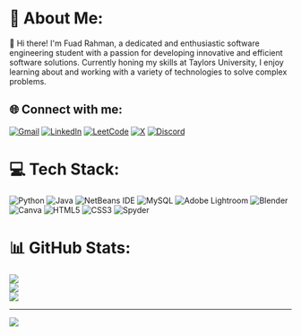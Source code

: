 # 💫 About Me:
👋 Hi there! I'm Fuad Rahman, a dedicated and enthusiastic software engineering student with a passion for developing innovative and efficient software solutions. Currently honing my skills at Taylors University, I enjoy learning about and working with a variety of technologies to solve complex problems.<br>


## 🌐 Connect with me:
[![Gmail](https://img.shields.io/badge/Gmail-D14836?style=for-the-badge&logo=gmail&logoColor=white)](fuadrahman185@gmail.com)
[![LinkedIn](https://img.shields.io/badge/LinkedIn-%230077B5.svg?logo=linkedin&logoColor=white)](https://linkedin.com/in/fuad185/) 
[![LeetCode](https://img.shields.io/badge/LeetCode-000000?style=for-the-badge&logo=LeetCode&logoColor=#d16c06)](https://leetcode.com/u/Fuad_1805/) 
[![X](https://img.shields.io/badge/X-%23000000.svg?style=for-the-badge&logo=X&logoColor=white)](https://x.com/fuadrahman185)
[![Discord](https://img.shields.io/badge/Discord-%235865F2.svg?style=for-the-badge&logo=discord&logoColor=white)](https://discord.com/channels/@_fuaaad)


# 💻 Tech Stack:
![Python](https://img.shields.io/badge/python-3670A0?style=for-the-badge&logo=python&logoColor=ffdd54) 
![Java](https://img.shields.io/badge/java-%23ED8B00.svg?style=for-the-badge&logo=openjdk&logoColor=white)
![NetBeans IDE](https://img.shields.io/badge/NetBeansIDE-1B6AC6.svg?style=for-the-badge&logo=apache-netbeans-ide&logoColor=white)
![MySQL](https://img.shields.io/badge/mysql-%2300000f.svg?style=for-the-badge&logo=mysql&logoColor=white) 
![Adobe Lightroom](https://img.shields.io/badge/Adobe%20Lightroom-31A8FF.svg?style=for-the-badge&logo=Adobe%20Lightroom&logoColor=white) 
![Blender](https://img.shields.io/badge/blender-%23F5792A.svg?style=for-the-badge&logo=blender&logoColor=white) 
![Canva](https://img.shields.io/badge/Canva-%2300C4CC.svg?style=for-the-badge&logo=Canva&logoColor=white)
![HTML5](https://img.shields.io/badge/html5-%23E34F26.svg?style=for-the-badge&logo=html5&logoColor=white) 
![CSS3](https://img.shields.io/badge/css3-%231572B6.svg?style=for-the-badge&logo=css3&logoColor=white)
![Spyder](https://img.shields.io/badge/Spyder-838485?style=for-the-badge&logo=spyder%20ide&logoColor=maroon)

# 📊 GitHub Stats:
![](https://github-readme-stats.vercel.app/api?username=fuad-rahman-biswas&theme=dark&hide_border=false&include_all_commits=false&count_private=false)<br/>
![](https://github-readme-streak-stats.herokuapp.com/?user=fuad-rahman-biswas&theme=dark&hide_border=false)<br/>
![](https://github-readme-stats.vercel.app/api/top-langs/?username=fuad-rahman-biswas&theme=dark&hide_border=false&include_all_commits=false&count_private=false&layout=compact)


---
[![](https://visitcount.itsvg.in/api?id=fuad-rahman-biswas&icon=0&color=0)](https://visitcount.itsvg.in)


<!-- Proudly created with GPRM ( https://gprm.itsvg.in ) -->

<!-- Proudly created with GPRM ( https://gprm.itsvg.in ) -->
